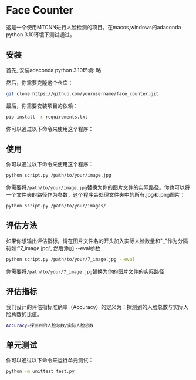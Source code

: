 

# Face Counter

这是一个使用MTCNN进行人脸检测的项目。在macos,windows的adaconda python 3.10环境下测试通过。

## 安装

首先, 安装adaconda python 3.10环境: 略



然后，你需要克隆这个仓库：

```bash
git clone https://github.com/yourusername/face_counter.git
```

最后，你需要安装项目的依赖：

```bash
pip install -r requirements.txt
```

你可以通过以下命令来使用这个程序：

## 使用
你可以通过以下命令来使用这个程序：
```bash
python script.py /path/to/your/image.jpg
```

你需要将`/path/to/your/image.jpg`替换为你的图片文件的实际路径。你也可以将一个文件夹的路径作为参数，这个程序会处理文件夹中的所有.jpg和.png图片：

```bash
python script.py /path/to/your/images/
```

## 评估方法

如果你想输出评估指标，请在图片文件名的开头加入实际人脸数量和"_"作为分隔符如:"7_image.jpg", 然后添加 --eval参数
```bash
python script.py /path/to/your/7_image.jpg --eval
```

你需要将`/path/to/your/7_image.jpg`替换为你的图片文件的实际路径

## 评估指标
我们设计的评估指标准确率（Accuracy）的定义为：探测到的人脸总数与实际人脸总数的比值。
```bash
Accuracy=探测到的人脸总数/实际人脸总数
```

## 单元测试

你可以通过以下命令来运行单元测试：
```bash
python -m unittest test.py
```

